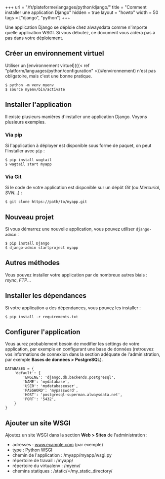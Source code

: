 +++
url = "/fr/plateforme/langages/python/django/"
title = "Comment installer une application Django"
hidden = true
layout = "howto"
width = 50
tags = ["django", "python"]
+++

Une application Django se déploie chez alwaysdata comme n'importe quelle application WSGI. Si vous débutez, ce document vous aidera pas à pas dans votre déploiement.

## Créer un environnement virtuel

Utiliser un [environnement virtuel]({{< ref "platform/languages/python/configuration" >}}#environnement) n'est pas obligatoire, mais c'est une bonne pratique.

```
$ python -m venv myenv
$ source myenv/bin/activate
```

## Installer l'application

Il existe plusieurs manières d'installer une application Django. Voyons plusieurs exemples.

### Via pip

Si l'application à déployer est disponible sous forme de paquet, on peut l'installer avec `pip` :

```
$ pip install wagtail
$ wagtail start myapp
```

### Via Git

Si le code de votre application est disponible sur un dépôt *Git* (ou *Mercurial*, *SVN*…) :

```
$ git clone https://path/to/myapp.git
```

## Nouveau projet

Si vous démarrez une nouvelle application, vous pouvez utiliser `django-admin` :

```
$ pip install Django
$ django-admin startproject myapp
```

## Autres méthodes

Vous pouvez installer votre application par de nombreux autres biais : *rsync*, *FTP*…

## Installer les dépendances

Si votre application a des dépendances, vous pouvez les installer :

```
$ pip install -r requirements.txt
```

## Configurer l'application

Vous aurez probablement besoin de modifier les settings de votre application, par exemple en configurant une base de données (retrouvez vos informations de connexion dans la section adéquate de l'administration, par exemple **Bases de données > PostgreSQL**).

```
DATABASES = {
    'default': {
        'ENGINE': 'django.db.backends.postgresql',
        'NAME': 'mydatabase',
        'USER': 'mydatabaseuser',
        'PASSWORD': 'mypassword',
        'HOST': 'postgresql-superman.alwaysdata.net',
        'PORT': '5432',
    }
}
```

## Ajouter un site WSGI

Ajoutez un site WSGI dans la section **Web > Sites** de l'administration :

* adresses : www.example.com (par exemple)
* type : Python WSGI
* chemin de l'application : /myapp/myapp/wsgi.py
* répertoire de travail : /myapp/
* répertoire du virtualenv : /myenv/
* chemins statiques : /static/=/my_static_directory/
